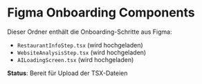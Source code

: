 # Figma Onboarding Components

Dieser Ordner enthält die Onboarding-Schritte aus Figma:

- `RestaurantInfoStep.tsx` (wird hochgeladen)
- `WebsiteAnalysisStep.tsx` (wird hochgeladen)  
- `AILoadingScreen.tsx` (wird hochgeladen)

**Status**: Bereit für Upload der TSX-Dateien